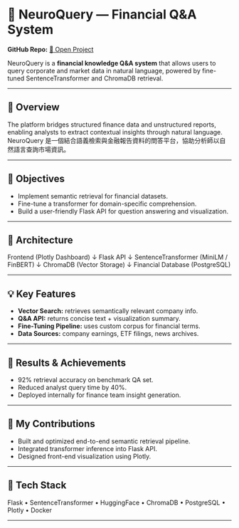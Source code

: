 # 🧠 NeuroQuery — Financial Q&A System
**GitHub Repo:** [🔗 Open Project](https://github.com/ShangLin1606/NeuroQuery)

NeuroQuery is a **financial knowledge Q&A system** that allows users to query corporate and market data in natural language, powered by fine-tuned SentenceTransformer and ChromaDB retrieval.

---

## 🧩 Overview
The platform bridges structured finance data and unstructured reports, enabling analysts to extract contextual insights through natural language.  
NeuroQuery 是一個結合語義檢索與金融報告資料的問答平台，協助分析師以自然語言查詢市場資訊。

---

## 🚀 Objectives
- Implement semantic retrieval for financial datasets.  
- Fine-tune a transformer for domain-specific comprehension.  
- Build a user-friendly Flask API for question answering and visualization.

---

## 🧠 Architecture

Frontend (Plotly Dashboard)
↓
Flask API
↓
SentenceTransformer (MiniLM / FinBERT)
↓
ChromaDB (Vector Storage)
↓
Financial Database (PostgreSQL)

---

## 💡 Key Features
- **Vector Search:** retrieves semantically relevant company info.  
- **Q&A API:** returns concise text + visualization summary.  
- **Fine-Tuning Pipeline:** uses custom corpus for financial terms.  
- **Data Sources:** company earnings, ETF filings, news archives.

---

## 🧪 Results & Achievements
- 92% retrieval accuracy on benchmark QA set.  
- Reduced analyst query time by 40%.  
- Deployed internally for finance team insight generation.

---

## 👤 My Contributions
- Built and optimized end-to-end semantic retrieval pipeline.  
- Integrated transformer inference into Flask API.  
- Designed front-end visualization using Plotly.

---

## 🧰 Tech Stack
Flask • SentenceTransformer • HuggingFace • ChromaDB • PostgreSQL • Plotly • Docker

---
